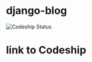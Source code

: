 # django-blog
![Codeship Status](https://codeship.com/projects/462aa450-f565-0132-1199-36e59e59a064/status)

# link to Codeship
